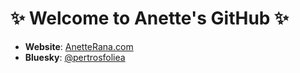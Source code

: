 # ✨ Welcome to Anette's GitHub ✨

- **Website**: [AnetteRana.com](https://www.anetterana.com/)  
- **Bluesky**: [@pertrosfoliea](https://bsky.app/profile/pertrosfoliea.bsky.social)
